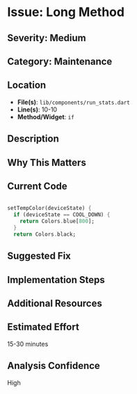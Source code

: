 # Issue: Long Method

## Severity: Medium

## Category: Maintenance

## Location
- **File(s)**: `lib/components/run_stats.dart`
- **Line(s)**: 10-10
- **Method/Widget**: `if`

## Description


## Why This Matters


## Current Code
```dart

setTempColor(deviceState) {
  if (deviceState == COOL_DOWN) {
    return Colors.blue[800];
  }
  return Colors.black;
```

## Suggested Fix


## Implementation Steps


## Additional Resources


## Estimated Effort
15-30 minutes

## Analysis Confidence
High

